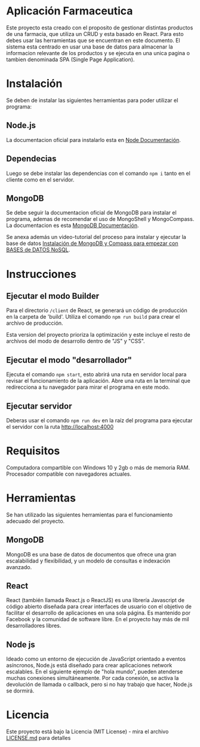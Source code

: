 # Aplicación Farmaceutica

Este proyecto esta creado con el proposito de gestionar distintas productos de una farmacia, que utiliza un CRUD y esta basado en React. Para esto debes usar las herramientas que se encuentran en este documento.
El sistema esta centrado en usar una base de datos para almacenar la informacion relevante de los productos y se ejecuta en una unica pagina o tambien denominada SPA (Single Page Application).

# Instalación

Se deben de instalar las siguientes herramientas para poder utilizar el programa:

## Node.js

La documentacion oficial para instalarlo esta en [Node Documentación](https://nodejs.org/es/docs).

## Dependecias

Luego se debe instalar las dependencias con el comando `npm i` tanto en el cliente como en el servidor.

## MongoDB

Se debe seguir la documentacion oficial de MongoDB para instalar el programa, ademas de recomendar el uso de MongoShell y MongoCompass. La documentacion es esta [MongoDB Documentación](https://www.mongodb.com/docs/manual/installation/).

Se anexa además un video-tutorial del proceso para instalar y ejecutar la base de datos [Instalación de MongoDB y Compass para empezar con BASES de DATOS NoSQL](https://www.youtube.com/watch?v=Ucz1Fv7S76Y).

# Instrucciones

## Ejecutar el modo Builder

Para el directorio `/client` de React, se generará un código de producción en la carpeta de 'build'. Utiliza el comando `npm run build` para crear el archivo de producción.

Esta version del proyecto prioriza la optimización y este incluye el resto de archivos del modo de desarrollo dentro de "JS" y "CSS".

## Ejecutar el modo "desarrollador"

Ejecuta el comando `npm start`, esto abrirá una ruta en servidor local para revisar el funcionamiento de la aplicación. Abre una ruta en la terminal que redirecciona a tu navegador para mirar el programa en este modo.

## Ejecutar servidor

Deberas usar el comando `npm run dev` en la raíz del programa para ejecutar el servidor con la ruta [http://localhost:4000](http://localhost:4000)

# Requisitos

Computadora compartible con Windows 10 y 2gb o más de memoria RAM. Procesador compatible con navegadores actuales.

# Herramientas

Se han utilizado las siguientes herramientas para el funcionamiento adecuado del proyecto.

## MongoDB

MongoDB es una base de datos de documentos que ofrece una gran escalabilidad y flexibilidad, y un modelo de consultas e indexación avanzado.

## React

React (también llamada React.js o ReactJS) es una librería Javascript de código abierto diseñada para crear interfaces de usuario con el objetivo de facilitar el desarrollo de aplicaciones en una sola página. Es mantenido por Facebook y la comunidad de software libre. En el proyecto hay más de mil desarrolladores libres.

## Node js

Ideado como un entorno de ejecución de JavaScript orientado a eventos asíncronos, Node.js está diseñado para crear aplicaciones network escalables. En el siguiente ejemplo de "hola mundo", pueden atenderse muchas conexiones simultáneamente. Por cada conexión, se activa la devolución de llamada o callback, pero si no hay trabajo que hacer, Node.js se dormirá.

# Licencia

Este proyecto está bajo la Licencia (MIT License) - mira el archivo [LICENSE.md](LICENSE.md) para detalles
